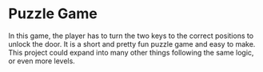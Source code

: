 # Puzzle Game

In this game, the player has to turn the two keys to the correct positions to unlock the door.
It is a short and pretty fun puzzle game and easy to make. This project could expand into many other things following the same logic, or even more levels.